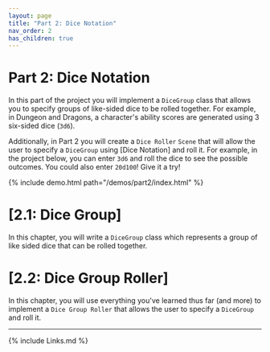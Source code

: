 ```yaml
---
layout: page
title: "Part 2: Dice Notation"
nav_order: 2
has_children: true
---
```


# Part 2: Dice Notation

In this part of the project you will implement a `DiceGroup` class that allows you to specify groups of like-sided dice to be rolled together. For example, in Dungeon and Dragons, a character's ability scores are generated using 3 six-sided dice (`3d6`).

Additionally, in Part 2 you will create a `Dice Roller` `Scene` that will allow the user to specify a `DiceGroup` using [Dice Notation] and roll it.
For example, in the project below, you can enter `3d6` and roll the dice to see the possible outcomes. You could also enter `20d100`! Give it a try!

{% include demo.html path="/demos/part2/index.html" %}

# [2.1: Dice Group]

In this chapter, you will write a `DiceGroup` class which represents a group of
like sided dice that can be rolled together.

# [2.2: Dice Group Roller]

In this chapter, you will use everything you've learned thus far (and more) to
implement a `Dice Group Roller` that allows the user to specify a `DiceGroup`
and roll it.

---
{% include Links.md %}